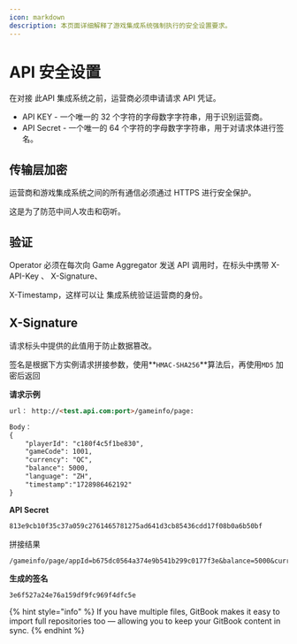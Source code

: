 ```yaml
---
icon: markdown
description: 本页面详细解释了游戏集成系统强制执行的安全设置要求。
---
```


# API 安全设置

在对接 此API 集成系统之前，运营商必须申请请求 API 凭证。

* API KEY - 一个唯一的 32 个字符的字母数字字符串，用于识别运营商。
* API Secret - 一个唯一的 64 个字符的字母数字字符串，用于对请求体进行签名。

## 传输层加密

运营商和游戏集成系统之间的所有通信必须通过 HTTPS 进行安全保护。

这是为了防范中间人攻击和窃听。

## 验证

Operator 必须在每次向 Game Aggregator 发送 API 调用时，在标头中携带 X-API-Key 、 X-Signature、

X-Timestamp，这样可以让 集成系统验证运营商的身份。

## X-Signature

请求标头中提供的此值用于防止数据篡改。

签名是根据下方实例请求拼接参数，使用**`HMAC-SHA256`**算法后，再使用`MD5` 加密后返回

**请求示例**

```markdown
url： http://<test.api.com:port>/gameinfo/page:

Body：
{
    "playerId": "c180f4c5f1be830",
    "gameCode": 1001,
    "currency": "QC",
    "balance": 5000,
    "language": "ZH",
    "timestamp":"1728986462192"
}
```

**API Secret**

```markdown
813e9cb10f35c37a059c2761465781275ad641d3cb85436cdd17f08b0a6b50bf
```

拼接结果

```
/gameinfo/page/appId=b675dc0564a374e9b541b299c0177f3e&balance=5000&currency=QC&gameCode=1001&language=ZH&playerId=c180f4c5f1be830&timestamp=1728986462192
```

**生成的签名**

```markdown
3e6f527a24e76a159df9fc969f4dfc5e
```

{% hint style="info" %}
If you have multiple files, GitBook makes it easy to import full repositories too — allowing you to keep your GitBook content in sync.
{% endhint %}

